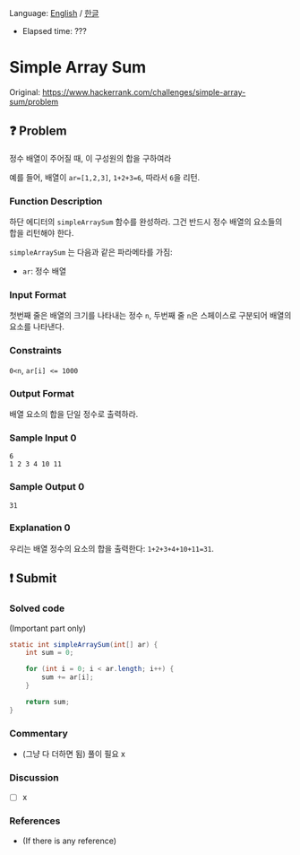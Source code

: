 Language: [English](./README.md) / [한글](./README_ko.md)
- Elapsed time: ???

# Simple Array Sum
Original: https://www.hackerrank.com/challenges/simple-array-sum/problem

## :question: Problem
정수 배열이 주어질 때, 이 구성원의 합을 구하여라

예를 들어, 배열이 `ar=[1,2,3]`, `1+2+3=6`, 따라서 `6`을 리턴.

### Function Description
하단 에디터의 `simpleArraySum` 함수를 완성하라. 그건 반드시 정수 배열의 요소들의 합을 리턴해야 한다.

`simpleArraySum` 는 다음과 같은 파라메타를 가짐:
- `ar`: 정수 배열

### Input Format
첫번째 줄은 배열의 크기를 나타내는 정수 `n`, 
두번째 줄 `n`은 스페이스로 구분되어 배열의 요소를 나타낸다.

### Constraints
`0<n`, `ar[i] <= 1000`

### Output Format
배열 요소의 합을 단일 정수로 출력하라.

### Sample Input 0
```
6
1 2 3 4 10 11
```

### Sample Output 0
```
31
```

### Explanation 0
우리는 배열 정수의 요소의 합을 출력한다: `1+2+3+4+10+11=31`.

## :exclamation: Submit
### Solved code
(Important part only)
``` java
static int simpleArraySum(int[] ar) {
    int sum = 0;

    for (int i = 0; i < ar.length; i++) {
        sum += ar[i];
    }

    return sum;
}
```

### Commentary
- (그냥 다 더하면 됨) 풀이 필요 x

### Discussion
- [ ] x

### References
- (If there is any reference)